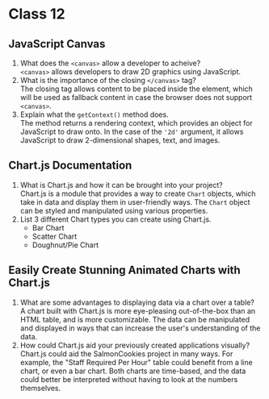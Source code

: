 # Class 12

## JavaScript Canvas

1. What does the `<canvas>` allow a developer to acheive?  
`<canvas>` allows developers to draw 2D graphics using JavaScript.
2. What is the importance of the closing `</canvas>` tag?  
The closing tag allows content to be placed inside the element, which will be used as fallback content in case the browser does not support `<canvas>`.
3. Explain what the `getContext()` method does.  
The method returns a rendering context, which provides an object for JavaScript to draw onto. In the case of the `'2d'` argument, it allows JavaScript to draw 2-dimensional shapes, text, and images.

## Chart.js Documentation

1. What is Chart.js and how it can be brought into your project?  
Chart.js is a module that provides a way to create `Chart` objects, which take in data and display them in user-friendly ways. The `Chart` object can be styled and manipulated using various properties.
2. List 3 different Chart types you can create using Chart.js.  
   - Bar Chart
   - Scatter Chart
   - Doughnut/Pie Chart

## Easily Create Stunning Animated Charts with Chart.js

1. What are some advantages to displaying data via a chart over a table?  
A chart built with Chart.js is more eye-pleasing out-of-the-box than an HTML table, and is more customizable. The data can be manipulated and displayed in ways that can increase the user's understanding of the data.
2. How could Chart.js aid your previously created applications visually?  
Chart.js could aid the SalmonCookies project in many ways. For example, the "Staff Required Per Hour" table could benefit from a line chart, or even a bar chart. Both charts are time-based, and the data could better be interpreted without having to look at the numbers themselves.